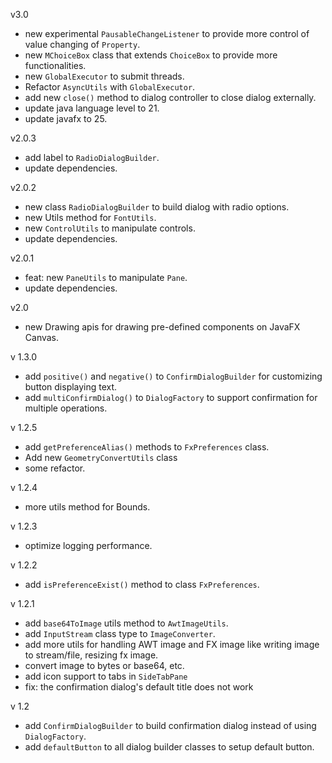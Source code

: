 v3.0
* new experimental `PausableChangeListener` to provide more control of value changing of `Property`.
* new `MChoiceBox` class that extends `ChoiceBox` to provide more functionalities.
* new `GlobalExecutor` to submit threads.
* Refactor `AsyncUtils` with `GlobalExecutor`.
* add new `close()` method to dialog controller to close dialog externally.
* update java language level to 21.
* update javafx to 25.

v2.0.3
* add label to `RadioDialogBuilder`.
* update dependencies.

v2.0.2
* new class `RadioDialogBuilder` to build dialog with radio options.
* new Utils method for `FontUtils`.
* new `ControlUtils` to manipulate controls.
* update dependencies.

v2.0.1
* feat: new `PaneUtils` to manipulate `Pane`.
* update dependencies.

v2.0
* new Drawing apis for drawing pre-defined components on JavaFX Canvas.

v 1.3.0
* add `positive()` and `negative()` to `ConfirmDialogBuilder` for customizing button displaying text. 
* add `multiConfirmDialog()` to `DialogFactory` to support confirmation for multiple operations.

v 1.2.5
* add `getPreferenceAlias()` methods to `FxPreferences` class.
* Add new `GeometryConvertUtils` class
* some refactor.

v 1.2.4
* more utils method for Bounds.

v 1.2.3
* optimize logging performance.

v 1.2.2
* add `isPreferenceExist()` method to class `FxPreferences`.

v 1.2.1
* add `base64ToImage` utils method to `AwtImageUtils`.
* add `InputStream` class type to `ImageConverter`.
* add more utils for handling AWT image and FX image like writing image to stream/file, resizing fx image.
* convert image to bytes or base64, etc.
* add icon support to tabs in `SideTabPane`
* fix: the confirmation dialog's default title does not work

v 1.2
* add `ConfirmDialogBuilder` to build confirmation dialog instead of using `DialogFactory`.
* add `defaultButton` to all dialog builder classes to setup default button.